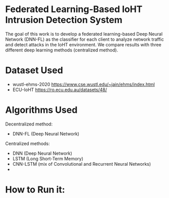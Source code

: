 # Federated Learning-Based IoHT Intrusion Detection System
The goal of this work is to develop a federated learning-based Deep Neural Network (DNN-FL) as the classifier for each client to analyze network traffic and detect attacks in the IoHT environment. We compare results with three different deep learning methods (centralized method).

# Dataset Used
- wustl-ehms-2020 https://www.cse.wustl.edu/~jain/ehms/index.html
- ECU-IoHT  https://ro.ecu.edu.au/datasets/48/

# Algorithms Used
Decentralized method:
- DNN-FL (Deep Neural Network)

Centralized methods:

- DNN (Deep Neural Network)
- LSTM (Long Short-Term Memory) 
- CNN-LSTM (mix of Convolutional and Recurrent Neural Networks)
- 
# How to Run it:

